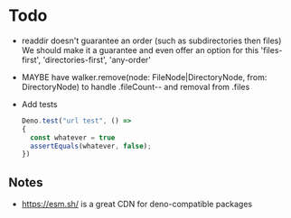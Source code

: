 
# Todo

- readdir doesn't guarantee an order (such as subdirectories then files)
  We should make it a guarantee and even offer an option for this 'files-first', 'directories-first', 'any-order'

- MAYBE have walker.remove(node: FileNode|DirectoryNode, from: DirectoryNode)
  to handle .fileCount-- and removal from .files

- Add tests
  ```ts
  Deno.test("url test", () =>
  {
    const whatever = true
    assertEquals(whatever, false);
  })
  
  ```


## Notes

- https://esm.sh/ is a great CDN for deno-compatible packages